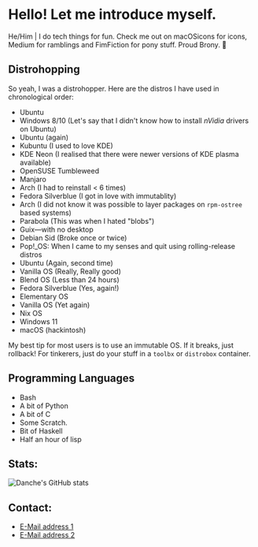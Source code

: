 # Hello! Let me introduce myself.

He/Him | I do tech things for fun. Check me out on macOSicons for icons, Medium for ramblings and FimFiction for pony stuff. Proud Brony. 🐴

## Distrohopping

So yeah, I was a distrohopper. Here are the distros I have used in chronological order:
* Ubuntu
* Windows 8/10 (Let's say that I didn't know how to install *nVidia* drivers on Ubuntu)
* Ubuntu (again)
* Kubuntu (I used to love KDE)
* KDE Neon (I realised that there were newer versions of KDE plasma available)
* OpenSUSE Tumbleweed
* Manjaro
* Arch (I had to reinstall < 6 times)
* Fedora Silverblue (I got in love with immutablity)
* Arch (I did not know it was possible to layer packages on `rpm-ostree` based systems)
* Parabola (This was when I hated "blobs")
* Guix—with no desktop
* Debian Sid (Broke once or twice)
* Pop!\_OS: When I came to my senses and quit using rolling-release distros
* Ubuntu (Again, second time)
* Vanilla OS (Really, Really good)
* Blend OS (Less than 24 hours)
* Fedora Silverblue (Yes, again!)
* Elementary OS
* Vanilla OS (Yet again)
* Nix OS
* Windows 11
* macOS (hackintosh)

My best tip for most users is to use an immutable OS.
If it breaks, just rollback!
For tinkerers, just do your stuff in a `toolbx` or `distrobox` container.

## Programming Languages
* Bash
* A bit of Python
* A bit of C
* Some Scratch.
* Bit of Haskell
* Half an hour of lisp

## Stats:
![Danche's GitHub stats](https://github-readme-stats.vercel.app/api?username=dch82&theme=transparent&show_icons=true)

## Contact:
* [E-Mail address 1](mailto:danche.choi@outlook.com)
* [E-Mail address 2](mailto:danche.choi@gmail.com)

